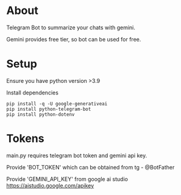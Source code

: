 # About
Telegram Bot to summarize your chats with gemini.

Gemini provides free tier, so bot can be used for free.

# Setup
Ensure you have python version >3.9

Install dependencies
```
pip install -q -U google-generativeai
pip install python-telegram-bot
pip install python-dotenv
```

# Tokens
main.py requires telegram bot token and gemini api key.

Provide 'BOT_TOKEN' which can be obtained from tg - @BotFather

Provide 'GEMINI_API_KEY' from google ai studio https://aistudio.google.com/apikey
